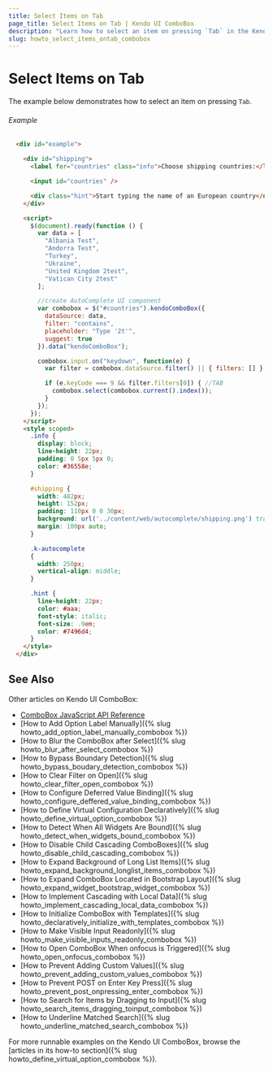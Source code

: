 ```yaml
---
title: Select Items on Tab
page_title: Select Items on Tab | Kendo UI ComboBox
description: "Learn how to select an item on pressing `Tab` in the Kendo UI ComboBox widget."
slug: howto_select_items_ontab_combobox
---
```


# Select Items on Tab

The example below demonstrates how to select an item on pressing `Tab`.

###### Example

```html
  <div id="example">

    <div id="shipping">
      <label for="countries" class="info">Choose shipping countries:</label>

      <input id="countries" />

      <div class="hint">Start typing the name of an European country</div>
    </div>

    <script>
      $(document).ready(function () {
        var data = [
          "Albania Test",
          "Andorra Test",
          "Turkey",
          "Ukraine",
          "United Kingdom 2test",
          "Vatican City 2test"
        ];

        //create AutoComplete UI component
        var combobox = $("#countries").kendoComboBox({
          dataSource: data,
          filter: "contains",
          placeholder: "Type '2t'",
          suggest: true
        }).data("kendoComboBox");

        combobox.input.on("keydown", function(e) {
          var filter = combobox.dataSource.filter() || { filters: [] };

          if (e.keyCode === 9 && filter.filters[0]) { //TAB
            combobox.select(combobox.current().index());
          }
        });
      });
    </script>
    <style scoped>
      .info {
        display: block;
        line-height: 22px;
        padding: 0 5px 5px 0;
        color: #36558e;
      }

      #shipping {
        width: 482px;
        height: 152px;
        padding: 110px 0 0 30px;
        background: url('../content/web/autocomplete/shipping.png') transparent no-repeat 0 0;
        margin: 100px auto;
      }

      .k-autocomplete
      {
        width: 250px;
        vertical-align: middle;
      }

      .hint {
        line-height: 22px;
        color: #aaa;
        font-style: italic;
        font-size: .9em;
        color: #7496d4;
      }
    </style>
  </div>
```

## See Also

Other articles on Kendo UI ComboBox:

* [ComboBox JavaScript API Reference](/api/javascript/ui/combobox)
* [How to Add Option Label Manually]({% slug howto_add_option_label_manually_combobox %})
* [How to Blur the ComboBox after Select]({% slug howto_blur_after_select_combobox %})
* [How to Bypass Boundary Detection]({% slug howto_bypass_boudary_detection_combobox %})
* [How to Clear Filter on Open]({% slug howto_clear_filter_open_combobox %})
* [How to Configure Deferred Value Binding]({% slug howto_configure_deffered_value_binding_combobox %})
* [How to Define Virtual Configuration Declaratively]({% slug howto_define_virtual_option_combobox %})
* [How to Detect When All Widgets Are Bound]({% slug howto_detect_when_widgets_bound_combobox %})
* [How to Disable Child Cascading ComboBoxes]({% slug howto_disable_child_cascading_combobox %})
* [How to Expand Background of Long List Items]({% slug howto_expand_background_longlist_items_combobox %})
* [How to Expand ComboBox Located in Bootstrap Layout]({% slug howto_expand_widget_bootstrap_widget_combobox %})
* [How to Implement Cascading with Local Data]({% slug howto_implement_cascading_local_data_combobox %})
* [How to Initialize ComboBox with Templates]({% slug howto_declaratively_initialize_with_templates_combobox %})
* [How to Make Visible Input Readonly]({% slug howto_make_visible_inputs_readonly_combobox %})
* [How to Open ComboBox When onfocus is Triggered]({% slug howto_open_onfocus_combobox %})
* [How to Prevent Adding Custom Values]({% slug howto_prevent_adding_custom_values_combobox %})
* [How to Prevent POST on Enter Key Press]({% slug howto_prevent_post_onpressing_enter_combobox %})
* [How to Search for Items by Dragging to Input]({% slug howto_search_items_dragging_toinput_combobox %})
* [How to Underline Matched Search]({% slug howto_underline_matched_search_combobox %})

For more runnable examples on the Kendo UI ComboBox, browse the [articles in its how-to section]({% slug howto_define_virtual_option_combobox %}).
